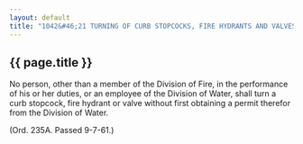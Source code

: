 ---
layout: default 
title: "1042&#46;21 TURNING OF CURB STOPCOCKS, FIRE HYDRANTS AND VALVES; PERMIT REQUIRED."---

{{ page.title }}
----------------

No person, other than a member of the Division of Fire, in the
performance of his or her duties, or an employee of the Division of
Water, shall turn a curb stopcock, fire hydrant or valve without first
obtaining a permit therefor from the Division of Water.

(Ord. 235A. Passed 9-7-61.)
